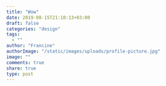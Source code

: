 ```yaml
---
title: "Wow"
date: 2019-08-15T21:10:13+03:00
draft: false
categories: "design"
tags:
  - ""
author: "Francine"
authorImage: "/static/images/uploads/profile-picture.jpg"
image: ""
comments: true
share: true
type: post
---
```


